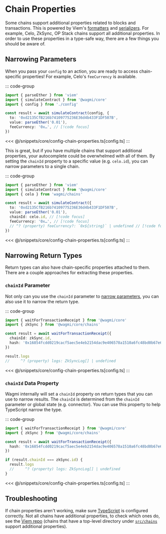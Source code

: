 # Chain Properties

Some chains support additional properties related to blocks and transactions. This is powered by Viem's [formatters](https://viem.sh/docs/chains/formatters) and [serializers](https://viem.sh/docs/chains/serializers). For example, Celo, ZkSync, OP Stack chains support all additional properties. In order to use these properties in a type-safe way, there are a few things you should be aware of.

## Narrowing Parameters

When you pass your `config` to an action, you are ready to access chain-specific properties! For example, Celo's `feeCurrency` is available.

::: code-group
```ts [index.ts]
import { parseEther } from 'viem'
import { simulateContract } from '@wagmi/core'
import { config } from './config'

const result = await simulateContract(config, {
  to: '0xd2135CfB216b74109775236E36d4b433F1DF507B',
  value: parseEther('0.01'),
  feeCurrency: '0x…', // [!code focus]
})
```
<<< @/snippets/core/config-chain-properties.ts[config.ts]
:::

This is great, but if you have multiple chains that support additional properties, your autocomplete could be overwhelmed with all of them. By setting the `chainId` property to a specific value (e.g. `celo.id`), you can narrow parameters to a single chain.

::: code-group
```ts [index.ts]
import { parseEther } from 'viem'
import { simulateContract } from '@wagmi/core'
import { celo } from 'wagmi/chains'

const result = await simulateContract({
  to: '0xd2135CfB216b74109775236E36d4b433F1DF507B',
  value: parseEther('0.01'),
  chainId: celo.id, // [!code focus]
  feeCurrency: '0x…', // [!code focus]
  // ^? (property) feeCurrency?: `0x${string}` | undefined // [!code focus]
})
```
<<< @/snippets/core/config-chain-properties.ts[config.ts]
:::

## Narrowing Return Types

Return types can also have chain-specific properties attached to them. There are a couple approaches for extracting these properties.

### `chainId` Parameter

Not only can you use the `chainId` parameter to [narrow parameters](#narrowing-parameters), you can also use it to narrow the return type.

::: code-group
```ts [index.tsx]
import { waitForTransactionReceipt } from '@wagmi/core'
import { zkSync } from '@wagmi/core/chains'

const result = await waitForTransactionReceipt({
  chainId: zkSync.id,
  hash: '0x16854fcdd0219cacf5aec5e4eb2154dac9e406578a1510a6fc48bd0b67e69ea9',
})

result.logs
//     ^? (property) logs: ZkSyncLog[] | undefined
```
<<< @/snippets/core/config-chain-properties.ts[config.ts]
:::

### `chainId` Data Property

Wagmi internally will set a `chainId` property on return types that you can use to narrow results. The `chainId` is determined from the `chainId` parameter or global state (e.g. connector). You can use this property to help TypeScript narrow the type.

::: code-group
```ts [index.tsx]
import { waitForTransactionReceipt } from '@wagmi/core'
import { zkSync } from '@wagmi/core/chains'

const result = await waitForTransactionReceipt({
  hash: '0x16854fcdd0219cacf5aec5e4eb2154dac9e406578a1510a6fc48bd0b67e69ea9',
})

if (result.chainId === zkSync.id) {
  result.logs
  //     ^? (property) logs: ZkSyncLog[] | undefined
}
```
<<< @/snippets/core/config-chain-properties.ts[config.ts]
:::

## Troubleshooting

If chain properties aren't working, make sure [TypeScript](https://wagmi.sh/core/guides/faq#type-inference-doesn-t-work) is configured correctly. Not all chains have additional properties, to check which ones do, see the [Viem repo](https://github.com/wevm/viem/tree/main/src/chains) (chains that have a top-level directory under [`src/chains`](https://github.com/wevm/viem/tree/main/src/chains) support additional properties).

